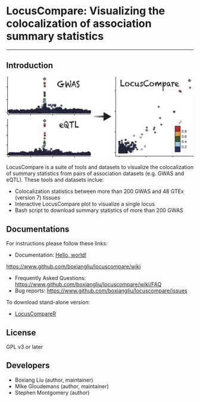 # LocusCompare: Visualizing the colocalization of association summary statistics 

---
## Introduction
<img src="logo.png" width="600"/>

LocusCompare is a suite of tools and datasets to visualize the colocalization of summary statistics from pairs of association datasets (e.g. GWAS and eQTL). These tools and datasets inclue: 

- Colocalization statistics between more than 200 GWAS and 48 GTEx (version 7) tissues
- Interactive LocusCompare plot to visualize a single locus
- Bash script to download summary statistics of more than 200 GWAS

## Documentations
For instructions please follow these links: 

- Documentation:
<a href="http://www.google.com/" target="_blank">Hello, world!</a>

<https://www.github.com/boxiangliu/locuscompare/wiki>
- Frequently Asked Questions: <https://www.github.com/boxiangliu/locuscompare/wiki/FAQ>
- Bug reports: <https://www.github.com/boxiangliu/locuscompare/issues>

To download stand-alone version:

- [LocusCompareR](https://www.github.com/boxiangliu/locuscomparer)


## License
GPL v3 or later

## Developers
- Boxiang Liu (author, maintainer)
- Mike Gloudemans (author, maintainer)
- Stephen Montgomery (author)
